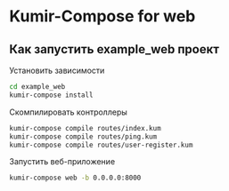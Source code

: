 # Kumir-Compose for web

## Как запустить example_web проект

Установить зависимости
```sh
cd example_web
kumir-compose install
```

Скомпилировать контроллеры
```sh
kumir-compose compile routes/index.kum
kumir-compose compile routes/ping.kum
kumir-compose compile routes/user-register.kum
```

Запустить веб-приложение
```sh
kumir-compose web -b 0.0.0.0:8000
```
